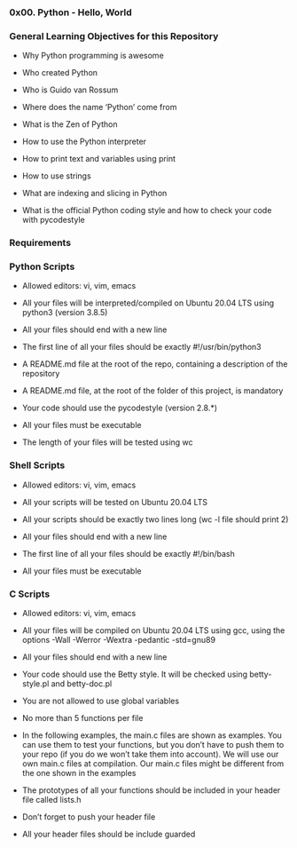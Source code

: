 ### 0x00. Python - Hello, World

### General Learning Objectives for this Repository

- Why Python programming is awesome

- Who created Python

- Who is Guido van Rossum

- Where does the name ‘Python’ come from

- What is the Zen of Python

- How to use the Python interpreter

- How to print text and variables using print

- How to use strings

- What are indexing and slicing in Python

- What is the official Python coding style and how to check your code with pycodestyle


### Requirements

### Python Scripts

- Allowed editors: vi, vim, emacs

- All your files will be interpreted/compiled on Ubuntu 20.04 LTS using python3 (version 3.8.5)

- All your files should end with a new line

- The first line of all your files should be exactly #!/usr/bin/python3

- A README.md file at the root of the repo, containing a description of the repository

- A README.md file, at the root of the folder of this project, is mandatory

- Your code should use the pycodestyle (version 2.8.*)

- All your files must be executable

- The length of your files will be tested using wc


### Shell Scripts

- Allowed editors: vi, vim, emacs

- All your scripts will be tested on Ubuntu 20.04 LTS

- All your scripts should be exactly two lines long (wc -l file should print 2)

- All your files should end with a new line

- The first line of all your files should be exactly #!/bin/bash

- All your files must be executable


### C Scripts

- Allowed editors: vi, vim, emacs

- All your files will be compiled on Ubuntu 20.04 LTS using gcc, using the options -Wall -Werror -Wextra -pedantic -std=gnu89

- All your files should end with a new line

- Your code should use the Betty style. It will be checked using betty-style.pl and betty-doc.pl

- You are not allowed to use global variables

- No more than 5 functions per file

- In the following examples, the main.c files are shown as examples. You can use them to test your functions, but you don’t have to push them to your repo (if you do we won’t take them into account). We will use our own main.c files at compilation. Our main.c files might be different from the one shown in the examples

- The prototypes of all your functions should be included in your header file called lists.h

- Don’t forget to push your header file

- All your header files should be include guarded
